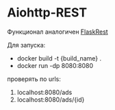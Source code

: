 # Aiohttp-REST

Функционал аналогичен [FlaskRest](https://github.com/da-maltsev/FlaskRest)

Для запуска:

- docker build -t {build_name} .
- docker run -dp 8080:8080

проверять по urls:

1. localhost:8080/ads
2. localhost:8080/ads/{id}
